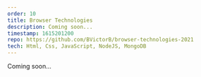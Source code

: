 ```yaml
---
order: 10
title: Browser Technologies
description: Coming soon...
timestamp: 1615201200
repo: https://github.com/BVictorB/browser-technologies-2021
tech: Html, Css, JavaScript, NodeJS, MongoDB
---
```


Coming soon...
